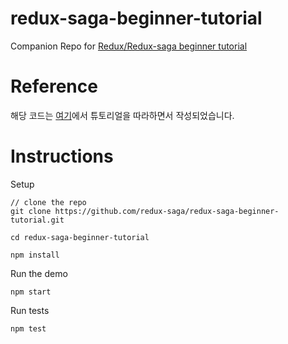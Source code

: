 # redux-saga-beginner-tutorial

Companion Repo for [Redux/Redux-saga beginner tutorial](https://github.com/redux-saga/redux-saga/blob/master/docs/introduction/BeginnerTutorial.md)

# Reference

해당 코드는 [여기](https://mskims.github.io/redux-saga-in-korean/introduction/BeginnerTutorial.html)에서 튜토리얼을 따라하면서 작성되었습니다.

# Instructions

Setup

```
// clone the repo
git clone https://github.com/redux-saga/redux-saga-beginner-tutorial.git

cd redux-saga-beginner-tutorial

npm install
```

Run the demo

```
npm start
```

Run tests

```
npm test
```
